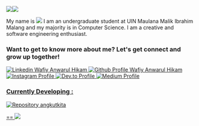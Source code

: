 <img src = 'https://img.shields.io/badge/HELLO-orange'><img src = 'https://img.shields.io/badge/Folks!-blue'>
<p> My name is <img src = 'https://img.shields.io/badge/Wafiy_Anwarul_Hikam-009470'> I am an undergraduate student at UIN Maulana Malik Ibrahim Malang and my majority is in Computer Science. I am a creative and software engineering enthusiast.</p> 

<h3>Want to get to know more about me? Let's get connect and grow up together! </h3>
<a target="blank" href = 'https://id.linkedin.com/in/wafiy-anwarul-hikam-267bb81ba' /><img src = 'https://img.shields.io/badge/%40wafiyanwarul-blue?style=flat-square&logo=Linkedin&logoColor=white' alt = 'Linkedin Wafiy Anwarul Hikam' />
<a target="blank" href = 'https://github.com/wafiyanwarul/' /><img src = 'https://img.shields.io/badge/%40wafiyanwarul-blue?style=flat-square&logo=Github&logoColor=white&color=grey' alt = 'Github Profile Wafiy Anwarul Hikam' />
<a target="blank" href = 'https://www.instagram.com/wafiy_anw/' /><img src = 'https://img.shields.io/badge/%40wafiy_anw-D32847?style=flat-square&logo=instagram&logoColor=white' alt = 'Instagram Profile' />
<a target="blank" href = 'https://dev.to/oneslabink' /><img src = 'https://img.shields.io/badge/%40oneslabink-black?style=flat-square&logo=dev.to&logoColor=white' alt = 'Dev.to Profile' />
<a target="blank" href = 'https://medium.com/@wafiyanwarulhikam12' /><img src = 'https://img.shields.io/badge/%40wafiyanwarulhikam12-2FB575?style=flat-square&logo=medium&logoColor=white' alt = 'Medium Profile' />






<h3>Currently Developing : </h3> 
<img src = 'https://img.shields.io/github/stars/wafiyanwarul/angkotkita?style=flat-square&logo=github&label=Angkot%20Kita&labelColor=dark%20blue&color=red' alt = 'Repository angkutkita'>

==
<img src = 'https://img.shields.io/github/followers/wafiyanwarul?style=for-the-badge&labelColor=blue&color=ffffff'>




<!--
**wafiyanwarul/wafiyanwarul** is a ✨ _special_ ✨ repository because its `README.md` (this file) appears on your GitHub profile.

Here are some ideas to get you started:

- 🔭 I’m currently working on ...
- 🌱 I’m currently learning ...
- 👯 I’m looking to collaborate on ...
- 🤔 I’m looking for help with ...
- 💬 Ask me about ...
- 📫 How to reach me: ...
- 😄 Pronouns: ...
- ⚡ Fun fact: ...
-->
